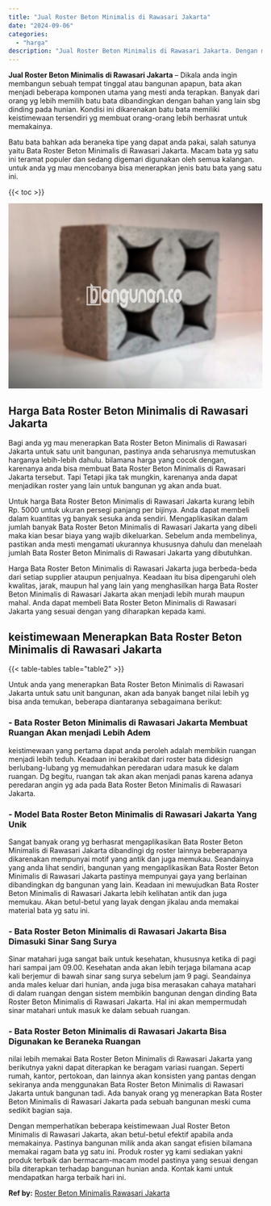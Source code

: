 ```yaml
---
title: "Jual Roster Beton Minimalis di Rawasari Jakarta"
date: "2024-09-06"
categories: 
  - "harga"
description: "Jual Roster Beton Minimalis di Rawasari Jakarta. Dengan memperhatikan beberapa keistimewaan Jual Roster Beton Minimalis di Rawasari Jakarta, akan betul-betul..."
---
```


**Jual Roster Beton Minimalis di Rawasari Jakarta** – Dikala anda ingin membangun sebuah tempat tinggal atau bangunan apapun, bata akan menjadi beberapa komponen utama yang mesti anda terapkan. Banyak dari orang yg lebih memilih batu bata dibandingkan dengan bahan yang lain sbg dinding pada hunian. Kondisi ini dikarenakan batu bata memiliki keistimewaan tersendiri yg membuat orang-orang lebih berhasrat untuk memakainya.

Batu bata bahkan ada beraneka tipe yang dapat anda pakai, salah satunya yaitu Bata Roster Beton Minimalis di Rawasari Jakarta. Macam bata yg satu ini teramat populer dan sedang digemari digunakan oleh semua kalangan. untuk anda yg mau mencobanya bisa menerapkan jenis batu bata yang satu ini.

{{< toc >}}

![Jual Roster Beton Minimalis di Rawasari Jakarta](/images/bata-roster-minimalis-23.png)

## Harga Bata Roster Beton Minimalis di Rawasari Jakarta

Bagi anda yg mau menerapkan Bata Roster Beton Minimalis di Rawasari Jakarta untuk satu unit bangunan, pastinya anda seharusnya memutuskan harganya lebih-lebih dahulu. bilamana harga yang cocok dengan, karenanya anda bisa membuat Bata Roster Beton Minimalis di Rawasari Jakarta tersebut. Tapi Tetapi jika tak mungkin, karenanya anda dapat menjadikan roster yang lain untuk bangunan yg akan anda buat.

Untuk harga Bata Roster Beton Minimalis di Rawasari Jakarta kurang lebih Rp. 5000 untuk ukuran persegi panjang per bijinya. Anda dapat membeli dalam kuantitas yg banyak sesuka anda sendiri. Mengaplikasikan dalam jumlah banyak Bata Roster Beton Minimalis di Rawasari Jakarta yang dibeli maka kian besar biaya yang wajib dikeluarkan. Sebelum anda membelinya, pastikan anda mesti mengamati ukurannya khususnya dahulu dan menelaah jumlah Bata Roster Beton Minimalis di Rawasari Jakarta yang dibutuhkan.

Harga Bata Roster Beton Minimalis di Rawasari Jakarta juga berbeda-beda dari setiap supplier ataupun penjualnya. Keadaan itu bisa dipengaruhi oleh kwalitas, jarak, maupun hal yang lain yang menghasilkan harga Bata Roster Beton Minimalis di Rawasari Jakarta akan menjadi lebih murah maupun mahal. Anda dapat membeli Bata Roster Beton Minimalis di Rawasari Jakarta yang sesuai dengan yang diharapkan kepada kami.

## keistimewaan Menerapkan Bata Roster Beton Minimalis di Rawasari Jakarta

{{< table-tables table="table2" >}}

Untuk anda yang menerapkan Bata Roster Beton Minimalis di Rawasari Jakarta untuk satu unit bangunan, akan ada banyak banget nilai lebih yg bisa anda temukan, beberapa diantaranya sebagaimana berikut:

### \- Bata Roster Beton Minimalis di Rawasari Jakarta Membuat Ruangan Akan menjadi Lebih Adem

keistimewaan yang pertama dapat anda peroleh adalah membikin ruangan menjadi lebih teduh. Keadaan ini berakibat dari roster bata didesign berlubang-lubang yg memudahkan peredaran udara masuk ke dalam ruangan. Dg begitu, ruangan tak akan akan menjadi panas karena adanya peredaran angin yg ada pada Bata Roster Beton Minimalis di Rawasari Jakarta.

### \- Model Bata Roster Beton Minimalis di Rawasari Jakarta Yang Unik

Sangat banyak orang yg berhasrat mengaplikasikan Bata Roster Beton Minimalis di Rawasari Jakarta dibandingi dg roster lainnya beberapanya dikarenakan mempunyai motif yang antik dan juga memukau. Seandainya yang anda lihat sendiri, bangunan yang mengaplikasikan Bata Roster Beton Minimalis di Rawasari Jakarta pastinya mempunyai gaya yang berlainan dibandingkan dg bangunan yang lain. Keadaan ini mewujudkan Bata Roster Beton Minimalis di Rawasari Jakarta lebih kelihatan antik dan juga memukau. Akan betul-betul yang layak dengan jikalau anda memakai material bata yg satu ini.

### \- Bata Roster Beton Minimalis di Rawasari Jakarta Bisa Dimasuki Sinar Sang Surya

Sinar matahari juga sangat baik untuk kesehatan, khususnya ketika di pagi hari sampai jam 09.00. Kesehatan anda akan lebih terjaga bilamana acap kali berjemur di bawah sinar sang surya sebelum jam 9 pagi. Seandainya anda males keluar dari hunian, anda juga bisa merasakan cahaya matahari di dalam ruangan dengan sistem membikin bangunan dengan dinding Bata Roster Beton Minimalis di Rawasari Jakarta. Hal ini akan mempermudah sinar matahari untuk masuk ke dalam sebuah ruangan.

### \- Bata Roster Beton Minimalis di Rawasari Jakarta Bisa Digunakan ke Beraneka Ruangan

nilai lebih memakai Bata Roster Beton Minimalis di Rawasari Jakarta yang berikutnya yakni dapat diterapkan ke beragam variasi ruangan. Seperti rumah, kantor, pertokoan, dan lainnya akan konsisten yang pantas dengan sekiranya anda menggunakan Bata Roster Beton Minimalis di Rawasari Jakarta untuk bangunan tadi. Ada banyak orang yg menerapkan Bata Roster Beton Minimalis di Rawasari Jakarta pada sebuah bangunan meski cuma sedikit bagian saja.

Dengan memperhatikan beberapa keistimewaan Jual Roster Beton Minimalis di Rawasari Jakarta, akan betul-betul efektif apabila anda memakainya. Pastinya bangunan milik anda akan sangat efisien bilamana memakai ragam bata yg satu ini. Produk roster yg kami sediakan yakni produk terbaik dan bermacam-macam model pastinya yang sesuai dengan bila diterapkan terhadap bangunan hunian anda. Kontak kami untuk mendapatkan harga terbaik hari ini.

**Ref by:** [Roster Beton Minimalis Rawasari Jakarta](https://id.wikipedia.org/wiki/Roster)

